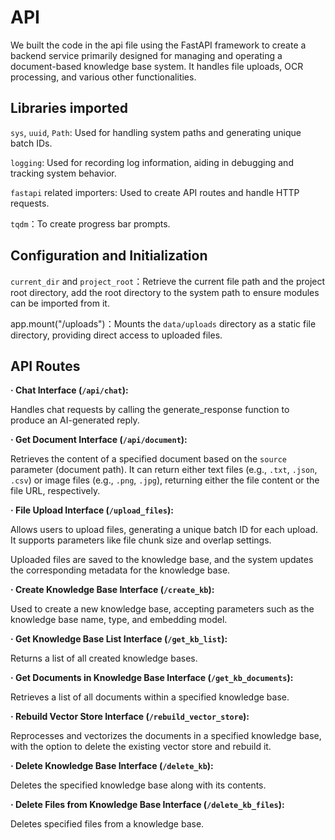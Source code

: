 # API

We built the code in the api file using the FastAPI framework to create a backend service primarily designed for managing and operating a document-based knowledge base system. It handles file uploads, OCR processing, and various other functionalities.

## Libraries imported

`sys`, `uuid`, `Path`: Used for handling system paths and generating unique batch IDs.

`logging`: Used for recording log information, aiding in debugging and tracking system behavior.

`fastapi` related importers: Used to create API routes and handle HTTP requests.

`tqdm`：To create progress bar prompts.

## Configuration and Initialization

`current_dir` and `project_root`：Retrieve the current file path and the project root directory, add the root directory to the system path to ensure modules can be imported from it.

app.mount("/uploads")：Mounts the `data/uploads` directory as a static file directory, providing direct access to uploaded files.

## API Routes

**· Chat Interface (`/api/chat`):**

Handles chat requests by calling the generate_response function to produce an AI-generated reply.

**· Get Document Interface (`/api/document`):**

Retrieves the content of a specified document based on the `source` parameter (document path). It can return either text files (e.g., `.txt`, `.json`, `.csv`) or image files (e.g., `.png`, `.jpg`), returning either the file content or the file URL, respectively.

**· File Upload Interface (`/upload_files`):**

Allows users to upload files, generating a unique batch ID for each upload. It supports parameters like file chunk size and overlap settings.

Uploaded files are saved to the knowledge base, and the system updates the corresponding metadata for the knowledge base.

**· Create Knowledge Base Interface (`/create_kb`):**

Used to create a new knowledge base, accepting parameters such as the knowledge base name, type, and embedding model.

**· Get Knowledge Base List Interface (`/get_kb_list`):**

Returns a list of all created knowledge bases.

**· Get Documents in Knowledge Base Interface (`/get_kb_documents`):**

Retrieves a list of all documents within a specified knowledge base.

**· Rebuild Vector Store Interface (`/rebuild_vector_store`):**

Reprocesses and vectorizes the documents in a specified knowledge base, with the option to delete the existing vector store and rebuild it.

**· Delete Knowledge Base Interface (`/delete_kb`):**

Deletes the specified knowledge base along with its contents.

**· Delete Files from Knowledge Base Interface (`/delete_kb_files`):**

Deletes specified files from a knowledge base.

